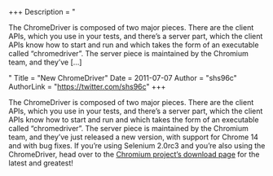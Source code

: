 +++
Description = "<p>The ChromeDriver is composed of two major pieces. There are the client APIs, which you use in your tests, and there’s a server part, which the client APIs know how to start and run and which takes the form of an executable called “chromedriver”. The server piece is maintained by the Chromium team, and they’ve […]</p>"
Title = "New ChromeDriver"
Date = 2011-07-07
Author = "shs96c"
AuthorLink = "https://twitter.com/shs96c"
+++

<p>The ChromeDriver is composed of two major pieces. There are the client APIs, which you use in your tests, and there&#8217;s a server part, which the client APIs know how to start and run and which takes the form of an executable called &#8220;chromedriver&#8221;. The server piece is maintained by the Chromium team, and they&#8217;ve just released a new version, with support for Chrome 14 and with bug fixes. If you&#8217;re using Selenium 2.0rc3 and you&#8217;re also using the ChromeDriver, head over to the <a href="http://code.google.com/p/chromium/downloads/list">Chromium project&#8217;s download page</a> for the latest and greatest!</p>

